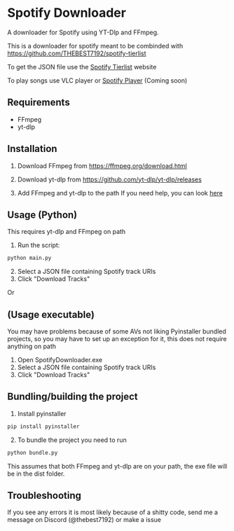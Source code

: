 # Spotify Downloader
A downloader for Spotify using YT-Dlp and FFmpeg.

This is a downloader for spotify meant to be combinded with
https://github.com/THEBEST7192/spotify-tierlist

To get the JSON file use the [Spotify Tierlist](https://github.com/THEBEST7192/spotify-tierlist) website

To play songs use VLC player or [Spotify Player](https://github.com/THEBEST7192/spotify-player) (Coming soon)

## Requirements
- FFmpeg
- yt-dlp

## Installation
1. Download FFmpeg from https://ffmpeg.org/download.html
2. Download yt-dlp from https://github.com/yt-dlp/yt-dlp/releases

3. Add FFmpeg and yt-dlp to the path
If you need help, you can look [here](https://www.wikihow.com/Install-FFmpeg-on-Windows)

## Usage (Python)
This requires yt-dlp and FFmpeg on path
1. Run the script:
```bash
python main.py
```
2. Select a JSON file containing Spotify track URIs
3. Click "Download Tracks"

Or 
## (Usage executable)
You may have problems because of some AVs not liking Pyinstaller bundled projects, so you may have to set up an exception for it, this does not require anything on path
1. Open SpotifyDownloader.exe
2. Select a JSON file containing Spotify track URIs
3. Click "Download Tracks"


## Bundling/building the project
1. Install pyinstaller
```bash
pip install pyinstaller
```

2. To bundle the project you need to run
```bash
python bundle.py
```
This assumes that both FFmpeg and yt-dlp are on your path,
the exe file will be in the dist folder.

## Troubleshooting
If you see any errors it is most likely because of a shitty code, send me a message on Discord (@thebest7192) or make a issue